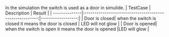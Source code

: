 In the simulation the switch is used as a door in simulide.
| TestCase      |                  Description                            |     Result        |
| --------------|:-------------------------------------------------------:|------------------:|
| Door is closed| when the switch is closed it means the door is closed   | LED will not glow |
| Door is opened| when the switch is open it means the door is opened     |LED will glow     |

